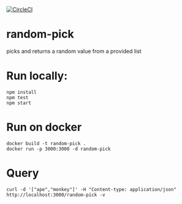 [![CircleCI](https://circleci.com/gh/efavre/random-pick/tree/master.svg?style=svg)](https://circleci.com/gh/efavre/random-pick/tree/master)

# random-pick
picks and returns a random value from a provided list


# Run locally:

```
npm install
npm test
npm start
```

# Run on docker

```
docker build -t random-pick .
docker run -p 3000:3000 -d random-pick
```

# Query

```
curl -d '["ape","monkey"]' -H "Content-type: application/json" http://localhost:3000/random-pick -v
```
